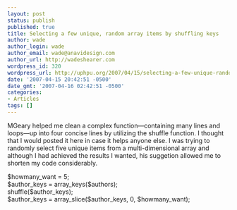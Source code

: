 ```yaml
---
layout: post
status: publish
published: true
title: Selecting a few unique, random array items by shuffling keys
author: wade
author_login: wade
author_email: wade@anavidesign.com
author_url: http://wadeshearer.com
wordpress_id: 320
wordpress_url: http://uphpu.org/2007/04/15/selecting-a-few-unique-random-array-items-by-shuffling-keys/
date: '2007-04-15 20:42:51 -0500'
date_gmt: '2007-04-16 02:42:51 -0500'
categories:
- Articles
tags: []
---
```

<p>MGeary helped me clean a complex function&mdash;containing many lines and loops&mdash;up into four concise lines by utilizing the shuffle function. I thought that I would posted it here in case it helps anyone else. I was trying to randomly select five unique items from a multi-dimensional array and although I had achieved the results I wanted, his suggetion allowed me to shorten my code considerably.</p>
<p class="code">$howmany_want = 5;<br />
$author_keys = array_keys($authors);<br />
shuffle($author_keys);<br />
$author_keys = array_slice($author_keys, 0, $howmany_want);</p>
